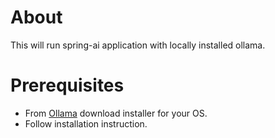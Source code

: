 # About
This will run spring-ai application with locally installed ollama.
# Prerequisites
* From [Ollama](https://ollama.com) download installer for your OS.
* Follow installation instruction.